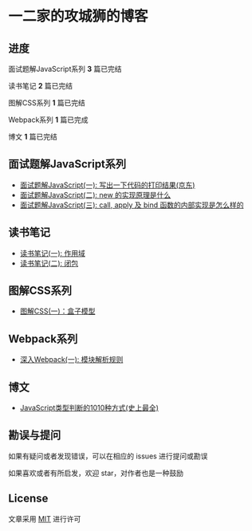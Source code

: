 # 一二家的攻城狮的博客

## 进度

面试题解JavaScript系列 **3** 篇已完结

读书笔记 **2** 篇已完结

图解CSS系列 **1** 篇已完结

Webpack系列 **1** 篇已完成

博文 **1** 篇已完结

## 面试题解JavaScript系列

- [面试题解JavaScript(一): 写出一下代码的打印结果(京东)](https://github.com/campcc/blog/issues/1)
- [面试题解JavaScript(二): new 的实现原理是什么](https://github.com/campcc/blog/issues/3)
- [面试题解JavaScript(三): call, apply 及 bind 函数的内部实现是怎么样的](https://github.com/campcc/blog/issues/4)

## 读书笔记

- [读书笔记(一): 作用域](https://github.com/campcc/blog/issues/5)
- [读书笔记(二): 闭包](https://github.com/campcc/blog/issues/6)

## 图解CSS系列

- [图解CSS(一)：盒子模型](https://codepen.io/lycheelee/pen/qBWVqeB)

## Webpack系列

- [深入Webpack(一): 模块解析规则](https://github.com/campcc/blog/issues/10)

## 博文

- [JavaScript类型判断的1010种方式(史上最全)](https://github.com/campcc/blog/issues/7)

## 勘误与提问

如果有疑问或者发现错误，可以在相应的 issues 进行提问或勘误

如果喜欢或者有所启发，欢迎 star，对作者也是一种鼓励

## License

文章采用 [MIT](https://opensource.org/licenses/MIT) 进行许可
